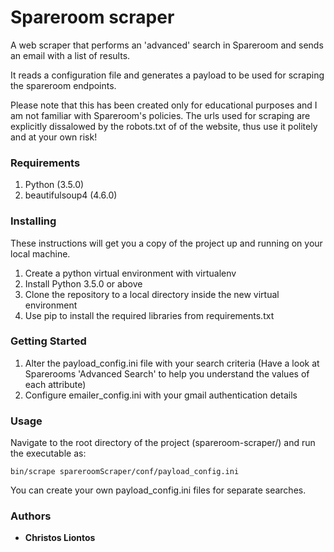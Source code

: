 # Spareroom scraper

A web scraper that performs an 'advanced' search in Spareroom and sends an email with a list of results.

It reads a configuration file and generates a payload to be used for scraping the spareroom endpoints.

Please note that this has been created only for educational purposes and I am not familiar with
Spareroom's policies. The urls used for scraping are explicitly dissalowed by the robots.txt of
of the website, thus use it politely and at your own risk!

### Requirements

1. Python (3.5.0)
2. beautifulsoup4 (4.6.0)

### Installing

These instructions will get you a copy of the project up and running on your local machine.

1. Create a python virtual environment with virtualenv
2. Install Python 3.5.0 or above
3. Clone the repository to a local directory inside the new virtual environment
4. Use pip to install the required libraries from requirements.txt

### Getting Started

1. Alter the payload_config.ini file with your search criteria (Have a look at Sparerooms 'Advanced Search' to help you understand the values of each attribute)
2. Configure emailer_config.ini with your gmail authentication details

### Usage

Navigate to the root directory of the project (spareroom-scraper/) and run the executable as:

```
bin/scrape spareroomScraper/conf/payload_config.ini
```

You can create your own payload_config.ini files for separate searches.

### Authors

* **Christos Liontos**
